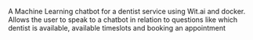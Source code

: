 A Machine Learning chatbot for a dentist service using Wit.ai and docker. Allows the user to speak to a chatbot in relation to questions like which dentist is available, available timeslots and booking an appointment 
